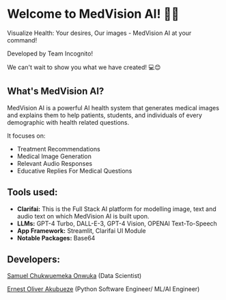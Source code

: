 # Welcome to MedVision AI! 🚀🤖
Visualize Health: Your desires, Our images - MedVision AI at your command!


Developed by Team Incognito!

We can't wait to show you what we have created! 💻😊

## What's MedVision AI?
MedVision AI is a powerful AI health system that generates medical images and explains them to help patients, students, and individuals of every demographic with health related questions.

It focuses on:
- Treatment Recommendations
- Medical Image Generation
- Relevant Audio Responses
- Educative Replies For Medical Questions


## Tools used:
- **Clarifai:** This is the Full Stack AI platform for modelling image, text and audio text on which MedVision AI is built upon.
- **LLMs:** GPT-4 Turbo, DALL-E-3, GPT-4 Vision, OPENAI Text-To-Speech
- **App Framework:** Streamlit, Clarifai UI Module
- **Notable Packages:** Base64

## Developers:
[Samuel Chukwuemeka Onwuka](http://www.linkedin.com/in/csonwuka) (Data Scientist)

[Ernest Oliver Akubueze](https://www.linkedin.com/in/ernest-akubueze-b53602229/) (Python Software Engineer/ ML/AI Engineer)

